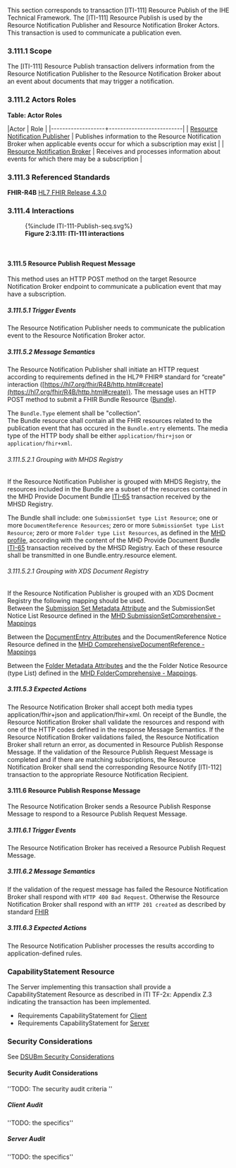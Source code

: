 This section corresponds to transaction [ITI-111] Resource Publish of the IHE Technical Framework. The [ITI-111] Resource Publish is used by the Resource Notification Publisher and Resource Notification Broker Actors. This transaction is used to communicate a publication even. 

### 3.111.1 Scope

The [ITI-111] Resource Publish transaction delivers information from the Resource Notification Publisher to the Resource Notification Broker about an event about documents that may trigger a notification. 

### 3.111.2 Actors Roles

**Table: Actor Roles**

|Actor | Role |
|-------------------+--------------------------|
| [Resource Notification Publisher](volume-1.html#publisher)    | Publishes information to the Resource Notification Broker when applicable events occur for which a subscription may exist |
| [Resource Notification Broker](volume-1.html#broker) | Receives and processes information about events for which there may be a subscription |

### 3.111.3 Referenced Standards

**FHIR-R4B** [HL7 FHIR Release 4.3.0](https://www.hl7.org/FHIR/R4B)

### 3.111.4 Interactions

<figure>
{%include ITI-111-Publish-seq.svg%}
<figcaption><b>Figure 2:3.111: ITI-111 interactions</b></figcaption>
</figure>
<br clear="all">

#### 3.111.5 Resource Publish Request Message
This method uses an HTTP POST method on the target Resource Notification Broker endpoint to communicate a publication event that may have a subscription.

##### 3.111.5.1 Trigger Events

The Resource Notification Publisher needs to communicate the publication event to the Resource Notification Broker actor.

##### 3.111.5.2 Message Semantics

The Resource Notification Publisher shall initiate an HTTP request according to requirements defined in the HL7® FHIR® standard for “create” interaction ([https://hl7.org/fhir/R4B/http.html#create](https://hl7.org/fhir/R4B/http.html#create)). The message uses an HTTP POST method to submit a FHIR Bundle Resource ([Bundle](https://hl7.org/fhir/R4B/Bundle.html)). 

The `Bundle.Type` element shall be "collection".  
The Bundle resource shall contain all the FHIR resources related to the publication event that has occured in the `Bundle.entry` elements.
The media type of the HTTP body shall be either `application/fhir+json` or `application/fhir+xml`.

###### 3.111.5.2.1 Grouping with MHDS Registry
If the Resource Notification Publisher is grouped with MHDS Registry, the resources included in the Bundle are a subset of the resources contained in the MHD Provide Document Bundle [ITI-65](https://profiles.ihe.net/ITI/MHD/ITI-65.html#2-3-65-provide-document-bundle-iti-65) transaction received by the MHSD Registry.

The Bundle shall include: one `SubmissionSet type List Resource`;  one or more `DocumentReference Resources`; zero or more  `SubmissionSet type List Resource`; zero or more `Folder type List Resources`, as defined in the [MHD profile](https://profiles.ihe.net/ITI/MHD/index.html), according with the content of the MHD Provide Document Bundle [ITI-65](https://profiles.ihe.net/ITI/MHD/ITI-65.html#2-3-65-provide-document-bundle-iti-65) transaction received by the MHSD Registry. Each of these resource shall be transmitted in one Bundle.entry.resource element.

###### 3.111.5.2.1 Grouping with XDS Document Registry
If the Resource Notification Publisher is grouped with an XDS Docment Registry the following mapping should be used.  
Between the [Submission Set Metadata Attribute](https://profiles.ihe.net/ITI/TF/Volume3/ch-4.2.html#4.2.3.3) and the SubmissionSet Notice List Resource defined in the [MHD SubmissionSetComprehensive - Mappings](https://profiles.ihe.net/ITI/MHD/StructureDefinition-IHE.MHD.Comprehensive.SubmissionSet-mappings.html#mappings-for-xds-and-mhd-mapping-xds)


Between the [DocumentEntry Attributes](https://profiles.ihe.net/ITI/TF/Volume3/ch-4.2.html#4.2.3.2) and the DocumentReference Notice Resource defined in the [MHD ComprehensiveDocumentReference - Mappings](https://profiles.ihe.net/ITI/MHD/StructureDefinition-IHE.MHD.Comprehensive.DocumentReference-mappings.html#mappings-for-xds-and-mhd-mapping-xds)


Between the [Folder Metadata Attributes](https://profiles.ihe.net/ITI/TF/Volume3/ch-4.2.html#4.2.3.4) and the the Folder Notice Resource (type List) defined in the [MHD FolderComprehensive - Mappings](https://profiles.ihe.net/ITI/MHD/StructureDefinition-IHE.MHD.Comprehensive.Folder-mappings.html#mappings-for-xds-and-mhd-mapping-xds). 



##### 3.111.5.3 Expected Actions

The Resource Notification Broker shall accept both media types application/fhir+json and application/fhir+xml.
On receipt of the Bundle, the Resource Notification Broker shall validate the resources and respond with one of the HTTP codes defined in the response Message Semantics.
If the Resource Notification Broker validations failed, the Resource Notification Broker shall return an error, as documented in Resource Publish Response Message. 
If the validation of the Resource Publish Request Message is completed and if there are matching subscriptions, the Resource Notification Broker shall send the corresponding Resource Notify [ITI-112] transaction to the appropriate Resource Notification Recipient.

#### 3.111.6 Resource Publish Response Message

The Resource Notification Broker sends a Resource Publish Response Message to respond to a Resource Publish Request Message.

##### 3.111.6.1 Trigger Events

The Resource Notification Broker has received a Resource Publish Request Message.

##### 3.111.6.2 Message Semantics

If the validation of the request message has failed the Resource Notification Broker shall respond with `HTTP 400 Bad Request`. 
Otherwise the Resource Notification Broker shall respond with an `HTTP 201 created` as described by standard [FHIR](https://hl7.org/fhir/R4B/http.html#create)


##### 3.111.6.3 Expected Actions

The Resource Notification Publisher processes the results according to application-defined rules.

### CapabilityStatement Resource
The Server implementing this transaction shall provide a CapabilityStatement Resource as described in ITI TF-2x: Appendix Z.3 indicating the transaction has been implemented. 
* Requirements CapabilityStatement for [Client](CapabilityStatement-IHE.ToDo.client.html)
* Requirements CapabilityStatement for [Server](CapabilityStatement-IHE.ToDo.server.html)

### Security Considerations

See [DSUBm Security Considerations](volume-1.html#security-considerations)

#### Security Audit Considerations

''TODO: The security audit criteria ''

##### Client Audit 

''TODO: the specifics''

##### Server Audit 

''TODO: the specifics''

